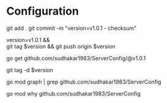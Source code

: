 # Configuration


git add .
git commit -m "version=v1.0.1 - checksum"

version=v1.0.1 && \
git tag $version && git push origin $version

go get github.com/sudhakar1983/ServerConfig/@v1.0.1



git tag -d $version

go mod graph | grep github.com/sudhakar1983/ServerConfig

go mod why github.com/sudhakar1983/ServerConfig